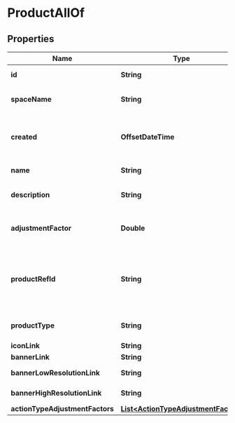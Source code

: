 

# ProductAllOf


## Properties

Name | Type | Description | Notes
------------ | ------------- | ------------- | -------------
**id** | **String** | A unique system generated identifier | 
**spaceName** | **String** | This is the space name which is linked to the account | 
**created** | **OffsetDateTime** | ISO8601 timestamp for when a Model was created. All records are stored in UTC time zone | 
**name** | **String** | The name of the product |  [optional]
**description** | **String** | The description of the product for your reference |  [optional]
**adjustmentFactor** | **Double** | The multiplier to apply to source values received for this product events |  [optional]
**productRefId** | **String** | The reference to this product in your system. The reference identifier can not be changed after the product has been created |  [optional]
**productType** | **String** | The type to this product in your system. |  [optional]
**iconLink** | **String** | Link to the icon |  [optional]
**bannerLink** | **String** | Link to the banner |  [optional]
**bannerLowResolutionLink** | **String** | Link to the bannerLowResolution |  [optional]
**bannerHighResolutionLink** | **String** | Link to the bannerHighResolution |  [optional]
**actionTypeAdjustmentFactors** | [**List&lt;ActionTypeAdjustmentFactor&gt;**](ActionTypeAdjustmentFactor.md) |  |  [optional]




